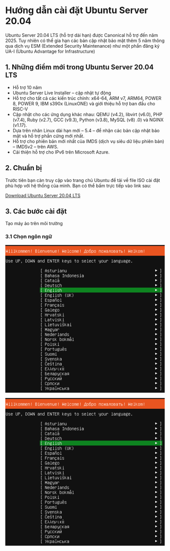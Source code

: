 # Hướng dẫn cài đặt Ubuntu Server 20.04

Ubuntu Server 20.04 LTS (hỗ trợ dài hạn) được Canonical hỗ trợ đến năm 2025. Tuy nhiên có thể gia hạn các bản cập nhật bảo mật thêm 5 năm thông qua dịch vụ ESM (Extended Security Maintenance) như một phần đăng ký UA-I (Ubuntu Advantage for Infrastructure)

## 1. Những điểm mới trong Ubuntu Server 20.04 LTS

- Hỗ trợ 10 năm 
- Ubuntu Server Live Installer – cập nhật tự động
- Hỗ trợ cho tất cả các kiến ​​trúc chính: x64-64, ARM v7, ARM64, POWER 8, POWER 9, IBM s390x (LinuxONE) và giới thiệu hỗ trợ ban đầu cho RISC-V
- Cập nhật cho các ứng dụng khác nhau: QEMU (v4.2), libvirt (v6.0), PHP (v7.4), Ruby (v2.7), GCC (v9.3), Python (v3.8), MySQL (v8) .0) và NGINX (v1.17).
- Dựa trên nhân Linux dài hạn mới – 5.4 – để nhận các bản cập nhật bảo mật và hỗ trợ phần cứng mới nhất.
- Hỗ trợ cho phiên bản mới nhất của IMDS (dịch vụ siêu dữ liệu phiên bản) – IMDSv2 – trên AWS.
- Cải thiện hỗ trợ cho IPv6 trên Microsoft Azure.

## 2. Chuẩn bị

Trước tiên bạn càn truy cập vào trang chủ Ubuntu để tải về file ISO cài đặt phù hợp với hệ thống của mình. Bạn có thể bấm trực tiếp vào link sau: 

[Download Ubuntu Server 20.04 LTS](https://releases.ubuntu.com/20.04/)

## 3. Các bước cài đặt

Tạo máy ảo trên môi trường

### 3.1 Chọn ngôn ngữ

![](../img/u1.png)

<img src="../img/u1.png" alt="">

